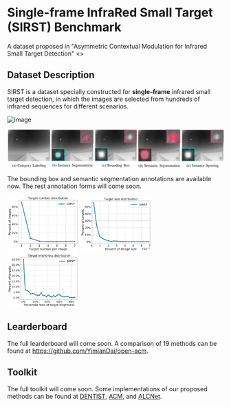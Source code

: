 Single-frame InfraRed Small Target (SIRST) Benchmark
==============

A dataset proposed in "Asymmetric Contextual Modulation for Infrared Small Target Detection" <>

## Dataset Description

SIRST is a dataset specially constructed for **single-frame** infrared small target detection, in which the images are selected from hundreds of infrared sequences for different scenarios. 

![image](./gallery.png)

![annotation](./annotation.png)

The bounding box and semantic segmentation annotations are available now. The rest annotation forms will come soon.

<div>
<img src=https://raw.githubusercontent.com/YimianDai/imgbed/master/github/sirst/BMFPN_DENTIST_Target_Number.png width=33%>
<img src=https://raw.githubusercontent.com/YimianDai/imgbed/master/github/sirst/BMFPN_DENTIST_Size_Ratios.png width=33%>
<img src=https://raw.githubusercontent.com/YimianDai/imgbed/master/github/sirst/BMFPN_DENTIST_Brightness_Ratios.png width=33%>
</div>

## Learderboard

The full learderboard will come soon. 
A comparison of 19 methods can be found at <https://github.com/YimianDai/open-acm>.

## Toolkit

The full toolkit will come soon. 
Some implementations of our proposed methods can be found at [DENTIST](https://github.com/YimianDai/DENTIST), [ACM](https://github.com/YimianDai/open-acm), and [ALCNet](https://github.com/YimianDai/open-alcnet).
